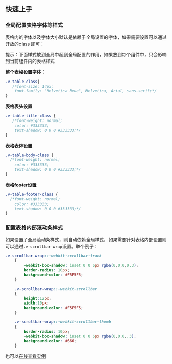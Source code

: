 ## 快速上手



### 全局配置表格字体等样式

表格内的字体以及字体大小默认是依赖于全局设置的字体，如果需要设置可以通过开放的class 即可：

提示：下面样式放到全局中起到全局配置的作用，如果放到每个组件中，只会影响到当前组件内的表格样式

**整个表格设置字体：**
```css
.v-table-class{
   /*font-size: 14px;
    font-family: "Helvetica Neue", Helvetica, Arial, sans-serif;*/
}
```

**表格表头设置**
```css
.v-table-title-class {
   /*font-weight: normal;
    color: #333333;
    text-shadow: 0 0 0 #333333;*/
}
```

**表格表体设置**
```css
.v-table-body-class {
  /*font-weight: normal;
    color: #333333;
    text-shadow: 0 0 0 #333333;*/
}
```

**表格footer设置**
```css
.v-table-footer-class {
  /*font-weight: normal;
    color: #333333;
    text-shadow: 0 0 0 #333333;*/
}
```

### 配置表格内部滚动条样式

如果设置了全局滚动条样式，则自动依赖全局样式，如果需要针对表格内部设置则可以通过`.v-scrollbar-wrap`设置。举个例子：

```css
.v-scrollbar-wrap::-webkit-scrollbar-track
    {
        -webkit-box-shadow: inset 0 0 6px rgba(0,0,0,0.3);
        border-radius: 10px;
        background-color: #F5F5F5;
    }

    .v-scrollbar-wrap::-webkit-scrollbar
    {
        height:12px;
        width:10px;
        background-color: #F5F5F5;
    }

    .v-scrollbar-wrap::-webkit-scrollbar-thumb
    {
        border-radius: 10px;
        -webkit-box-shadow: inset 0 0 6px rgba(0,0,0,.3);
        background-color: #666;
    }
```
也可以[在线查看实例](https://jsfiddle.net/huangsw/nqe3qogv/)





